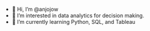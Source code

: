 - 👋 Hi, I’m @anjojow
- 👀 I’m interested in data analytics for decision making.
- 🌱 I’m currently learning Python, SQL, and Tableau

<!---
anjojow/anjojow is a ✨ special ✨ repository because its `README.md` (this file) appears on your GitHub profile.
You can click the Preview link to take a look at your changes.
--->
